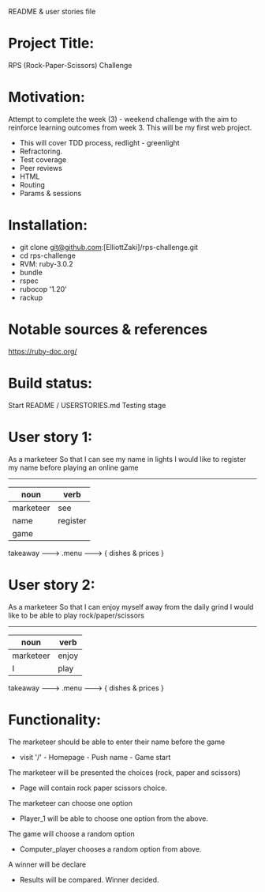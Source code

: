 README & user stories file

# Project Title:
RPS (Rock-Paper-Scissors) Challenge

# Motivation: 
Attempt to complete the week (3) - weekend challenge with the aim to  reinforce learning outcomes from week 3. This will be my first web project.
- This will cover TDD process, redlight - greenlight
- Refractoring.
- Test coverage
- Peer reviews
- HTML
- Routing
- Params & sessions

# Installation:
- git clone git@github.com:[ElliottZaki]/rps-challenge.git
- cd rps-challenge
- RVM: ruby-3.0.2
- bundle
- rspec 
- rubocop '1.20'
- rackup

# Notable sources & references
https://ruby-doc.org/

# Build status:
Start
README / USERSTORIES.md
Testing stage

# User story 1:
As a marketeer
So that I can see my name in lights
I would like to register my name before playing an online game

____________________
noun     |   verb
---------|----------
marketeer | see
name     | register 
game     | 

takeaway ---> .menu ---> { dishes & prices }

# User story 2:
As a marketeer
So that I can enjoy myself away from the daily grind
I would like to be able to play rock/paper/scissors

____________________
noun     |   verb
---------|----------
marketeer | enjoy
I        | play 

takeaway ---> .menu ---> { dishes & prices }

# Functionality:
The marketeer should be able to enter their name before the game
- visit '/' - Homepage - Push name - Game start

The marketeer will be presented the choices (rock, paper and scissors)
- Page will contain rock paper scissors choice.

The marketeer can choose one option
- Player_1 will be able to choose one option from the above.

The game will choose a random option
- Computer_player chooses a random option from above. 

A winner will be declare
- Results will be compared. Winner decided. 